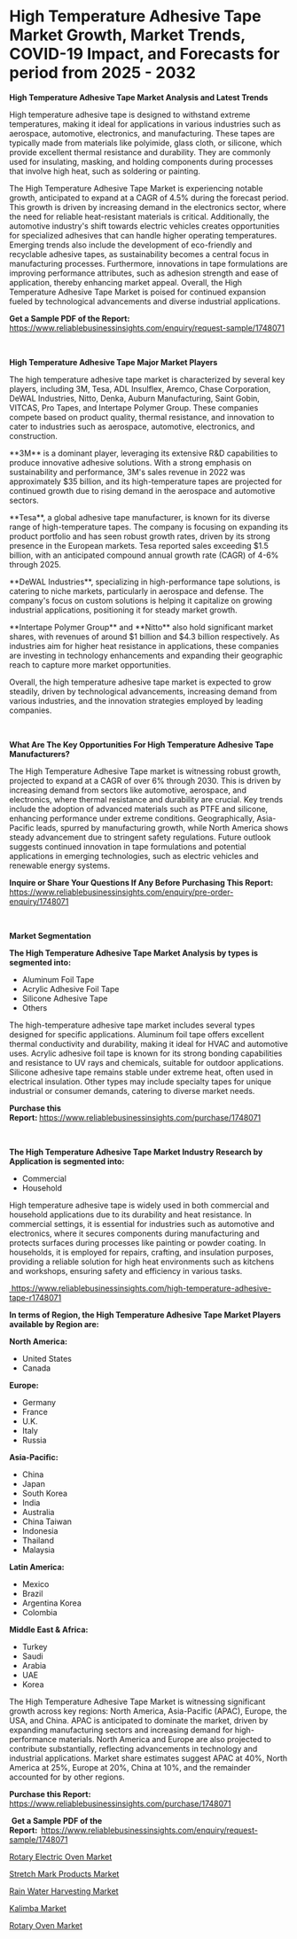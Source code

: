 <p><h1>High Temperature Adhesive Tape Market Growth, Market Trends, COVID-19 Impact, and Forecasts for period from 2025 - 2032</h1></p><p><strong>High Temperature Adhesive Tape Market Analysis and Latest Trends</strong></p>
<p><p>High temperature adhesive tape is designed to withstand extreme temperatures, making it ideal for applications in various industries such as aerospace, automotive, electronics, and manufacturing. These tapes are typically made from materials like polyimide, glass cloth, or silicone, which provide excellent thermal resistance and durability. They are commonly used for insulating, masking, and holding components during processes that involve high heat, such as soldering or painting.</p><p>The High Temperature Adhesive Tape Market is experiencing notable growth, anticipated to expand at a CAGR of 4.5% during the forecast period. This growth is driven by increasing demand in the electronics sector, where the need for reliable heat-resistant materials is critical. Additionally, the automotive industry's shift towards electric vehicles creates opportunities for specialized adhesives that can handle higher operating temperatures. Emerging trends also include the development of eco-friendly and recyclable adhesive tapes, as sustainability becomes a central focus in manufacturing processes. Furthermore, innovations in tape formulations are improving performance attributes, such as adhesion strength and ease of application, thereby enhancing market appeal. Overall, the High Temperature Adhesive Tape Market is poised for continued expansion fueled by technological advancements and diverse industrial applications.</p></p>
<p><strong>Get a Sample PDF of the Report:&nbsp;</strong> <a href="https://www.reliablebusinessinsights.com/enquiry/request-sample/1748071?utm_campaign=39&utm_medium=2&utm_source=Github&utm_content=ia&utm_term=05042025&utm_id=high-temperature-adhesive-tape">https://www.reliablebusinessinsights.com/enquiry/request-sample/1748071</a></p>
<p>&nbsp;</p>
<p><strong>High Temperature Adhesive Tape Major Market Players</strong></p>
<p><p>The high temperature adhesive tape market is characterized by several key players, including 3M, Tesa, ADL Insulflex, Aremco, Chase Corporation, DeWAL Industries, Nitto, Denka, Auburn Manufacturing, Saint Gobin, VITCAS, Pro Tapes, and Intertape Polymer Group. These companies compete based on product quality, thermal resistance, and innovation to cater to industries such as aerospace, automotive, electronics, and construction.</p><p>**3M** is a dominant player, leveraging its extensive R&D capabilities to produce innovative adhesive solutions. With a strong emphasis on sustainability and performance, 3M's sales revenue in 2022 was approximately $35 billion, and its high-temperature tapes are projected for continued growth due to rising demand in the aerospace and automotive sectors.</p><p>**Tesa**, a global adhesive tape manufacturer, is known for its diverse range of high-temperature tapes. The company is focusing on expanding its product portfolio and has seen robust growth rates, driven by its strong presence in the European markets. Tesa reported sales exceeding $1.5 billion, with an anticipated compound annual growth rate (CAGR) of 4-6% through 2025.</p><p>**DeWAL Industries**, specializing in high-performance tape solutions, is catering to niche markets, particularly in aerospace and defense. The company's focus on custom solutions is helping it capitalize on growing industrial applications, positioning it for steady market growth.</p><p>**Intertape Polymer Group** and **Nitto** also hold significant market shares, with revenues of around $1 billion and $4.3 billion respectively. As industries aim for higher heat resistance in applications, these companies are investing in technology enhancements and expanding their geographic reach to capture more market opportunities.</p><p>Overall, the high temperature adhesive tape market is expected to grow steadily, driven by technological advancements, increasing demand from various industries, and the innovation strategies employed by leading companies.</p></p>
<p>&nbsp;</p>
<p><strong>What Are The Key Opportunities For High Temperature Adhesive Tape Manufacturers?</strong></p>
<p><p>The High Temperature Adhesive Tape market is witnessing robust growth, projected to expand at a CAGR of over 6% through 2030. This is driven by increasing demand from sectors like automotive, aerospace, and electronics, where thermal resistance and durability are crucial. Key trends include the adoption of advanced materials such as PTFE and silicone, enhancing performance under extreme conditions. Geographically, Asia-Pacific leads, spurred by manufacturing growth, while North America shows steady advancement due to stringent safety regulations. Future outlook suggests continued innovation in tape formulations and potential applications in emerging technologies, such as electric vehicles and renewable energy systems.</p></p>
<p><strong>Inquire or Share Your Questions If Any Before Purchasing This Report:</strong> <a href="https://www.reliablebusinessinsights.com/enquiry/pre-order-enquiry/1748071?utm_campaign=39&utm_medium=2&utm_source=Github&utm_content=ia&utm_term=05042025&utm_id=high-temperature-adhesive-tape">https://www.reliablebusinessinsights.com/enquiry/pre-order-enquiry/1748071</a></p>
<p>&nbsp;</p>
<p><strong>Market Segmentation</strong></p>
<p><strong>The High Temperature Adhesive Tape Market Analysis by types is segmented into:</strong></p>
<p><ul><li>Aluminum Foil Tape</li><li>Acrylic Adhesive Foil Tape</li><li>Silicone Adhesive Tape</li><li>Others</li></ul></p>
<p><p>The high-temperature adhesive tape market includes several types designed for specific applications. Aluminum foil tape offers excellent thermal conductivity and durability, making it ideal for HVAC and automotive uses. Acrylic adhesive foil tape is known for its strong bonding capabilities and resistance to UV rays and chemicals, suitable for outdoor applications. Silicone adhesive tape remains stable under extreme heat, often used in electrical insulation. Other types may include specialty tapes for unique industrial or consumer demands, catering to diverse market needs.</p></p>
<p><strong>Purchase this Report:&nbsp;</strong><a href="https://www.reliablebusinessinsights.com/purchase/1748071?utm_campaign=39&utm_medium=2&utm_source=Github&utm_content=ia&utm_term=05042025&utm_id=high-temperature-adhesive-tape">https://www.reliablebusinessinsights.com/purchase/1748071</a></p>
<p>&nbsp;</p>
<p><strong>The High Temperature Adhesive Tape Market Industry Research by Application is segmented into:</strong></p>
<p><ul><li>Commercial</li><li>Household</li></ul></p>
<p><p>High temperature adhesive tape is widely used in both commercial and household applications due to its durability and heat resistance. In commercial settings, it is essential for industries such as automotive and electronics, where it secures components during manufacturing and protects surfaces during processes like painting or powder coating. In households, it is employed for repairs, crafting, and insulation purposes, providing a reliable solution for high heat environments such as kitchens and workshops, ensuring safety and efficiency in various tasks.</p></p>
<p><a href="https://www.reliablebusinessinsights.com/high-temperature-adhesive-tape-r1748071?utm_campaign=39&utm_medium=2&utm_source=Github&utm_content=ia&utm_term=05042025&utm_id=high-temperature-adhesive-tape">&nbsp;https://www.reliablebusinessinsights.com/high-temperature-adhesive-tape-r1748071</a></p>
<p><strong>In terms of Region, the High Temperature Adhesive Tape Market Players available by Region are:</strong></p>
<p>
    <p> <strong> North America: </strong>
        <ul>
            <li>United States</li>
            <li>Canada</li>
        </ul>
        </p> 
    <p> <strong> Europe: </strong>
        <ul>
            <li>Germany</li>
            <li>France</li>
            <li>U.K.</li>
            <li>Italy</li>
            <li>Russia</li>
        </ul>
        </p> 
    <p> <strong> Asia-Pacific: </strong>
        <ul>
            <li>China</li>
            <li>Japan</li>
            <li>South Korea</li>
            <li>India</li>
            <li>Australia</li>
            <li>China Taiwan</li>
            <li>Indonesia</li>
            <li>Thailand</li>
            <li>Malaysia</li>
        </ul>
        </p> 
    <p> <strong> Latin America: </strong>
        <ul>
            <li>Mexico</li>
            <li>Brazil</li>
            <li>Argentina Korea</li>
            <li>Colombia</li>
        </ul>
        </p> 
    <p> <strong> Middle East & Africa: </strong>
        <ul>
            <li>Turkey</li>
            <li>Saudi</li>
            <li>Arabia</li>
            <li>UAE</li>
            <li>Korea</li>
        </ul>
    </p>
    </p>
<p><p>The High Temperature Adhesive Tape Market is witnessing significant growth across key regions: North America, Asia-Pacific (APAC), Europe, the USA, and China. APAC is anticipated to dominate the market, driven by expanding manufacturing sectors and increasing demand for high-performance materials. North America and Europe are also projected to contribute substantially, reflecting advancements in technology and industrial applications. Market share estimates suggest APAC at 40%, North America at 25%, Europe at 20%, China at 10%, and the remainder accounted for by other regions.</p></p>
<p><strong>Purchase this Report: </strong><a href="https://www.reliablebusinessinsights.com/purchase/1748071?utm_campaign=39&utm_medium=2&utm_source=Github&utm_content=ia&utm_term=05042025&utm_id=high-temperature-adhesive-tape">https://www.reliablebusinessinsights.com/purchase/1748071</a></p>
<p>&nbsp;<strong>Get a Sample PDF of the Report:&nbsp;&nbsp;</strong><a href="https://www.reliablebusinessinsights.com/enquiry/request-sample/1748071?utm_campaign=39&utm_medium=2&utm_source=Github&utm_content=ia&utm_term=05042025&utm_id=high-temperature-adhesive-tape">https://www.reliablebusinessinsights.com/enquiry/request-sample/1748071</a></p>
<p><strong></strong></p>
<p><p><a href="https://github.com/ardgenoud/Market-Research-Report-List-1/blob/main/rotary-electric-oven-market.md?utm_campaign=39&utm_medium=2&utm_source=Github&utm_content=ia&utm_term=05042025&utm_id=high-temperature-adhesive-tape">Rotary Electric Oven Market</a></p><p><a href="https://github.com/airitaursela/Market-Research-Report-List-1/blob/main/stretch-mark-products-market.md?utm_campaign=39&utm_medium=2&utm_source=Github&utm_content=ia&utm_term=05042025&utm_id=high-temperature-adhesive-tape">Stretch Mark Products Market</a></p><p><a href="https://github.com/cingozascard/Market-Research-Report-List-1/blob/main/rain-water-harvesting-market.md?utm_campaign=39&utm_medium=2&utm_source=Github&utm_content=ia&utm_term=05042025&utm_id=high-temperature-adhesive-tape">Rain Water Harvesting Market</a></p><p><a href="https://github.com/benasjuettk3/Market-Research-Report-List-1/blob/main/kalimba-market.md?utm_campaign=39&utm_medium=2&utm_source=Github&utm_content=ia&utm_term=05042025&utm_id=high-temperature-adhesive-tape">Kalimba Market</a></p><p><a href="https://github.com/gauldvikerm6/Market-Research-Report-List-1/blob/main/rotary-oven-market.md?utm_campaign=39&utm_medium=2&utm_source=Github&utm_content=ia&utm_term=05042025&utm_id=high-temperature-adhesive-tape">Rotary Oven Market</a></p></p>
